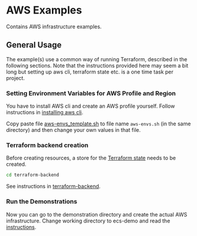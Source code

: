 # AWS Examples

Contains AWS infrastructure examples.

## General Usage

The example(s) use a common way of running Terraform, described in the following sections. Note that the instructions provided here may seem a bit long but setting up aws cli, terraform state etc. is a one time task per project.

### Setting Environment Variables for AWS Profile and Region

You have to install AWS cli and create an AWS profile yourself. Follow instructions in [installing aws cli](README-installing-aws-cli.md).

Copy paste file [aws-envs_template.sh](tools/aws-envs_template.sh) to file name `aws-envs.sh` (in the same directory) and then change your own values in that file. 

### Terraform backend creation

Before creating resources, a store for the [Terraform state](https://www.terraform.io/docs/backends/index.html) needs to be created.

```bash
cd terraform-backend
```

See instructions in [terraform-backend](./terraform-backend/README.md).

### Run the Demonstrations

Now you can go to the demonstration directory and create the actual AWS infrastructure. Change working directory to ecs-demo and read the [instructions](ecs-demo/README.md).

